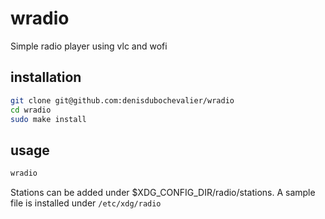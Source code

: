 # wradio
Simple radio player using vlc and wofi

## installation

```bash
git clone git@github.com:denisdubochevalier/wradio
cd wradio
sudo make install
```

## usage

```bash
wradio
```

Stations can be added under $XDG_CONFIG_DIR/radio/stations. A sample file is installed under `/etc/xdg/radio`
